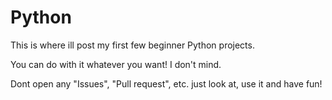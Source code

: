 # Python
This is where ill post my first few beginner Python projects.

You can do with it whatever you want! I don't mind.

Dont open any "Issues", "Pull request", etc. just look at, use it and have fun!


